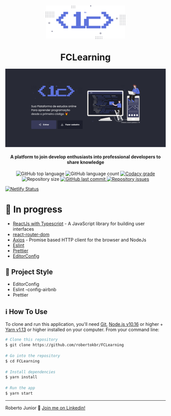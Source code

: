 <h1 align="center">
  <img src="https://github.com/robertokbr/FCLearning/blob/master/frontend/src/assets/images/logo.svg" width="250px" /><br>
  <br>
 FCLearning
</h1>
 <img alt="Leading" src="https://github.com/robertokbr/FCLearning/blob/master/.Github/home.png">
<h4 align="center">
A platform to join develop enthusiasts into professional developers to share knowledge 
</h4>
<p align="center">
  <img alt="GitHub top language" src="https://img.shields.io/github/languages/top/robertokbr/FCLearning.svg">

  <img alt="GitHub language count" src="https://img.shields.io/github/languages/count/robertokbr/FCLearning.svg">

  <a href="https://www.codacy.com/app/robertokbr/FCLearning?utm_source=github.com&amp;utm_medium=referral&amp;utm_content=robertokbr/FCLearning&amp;utm_campaign=Badge_Grade">
    <img alt="Codacy grade" src="https://img.shields.io/codacy/grade/1b577a07dda843aba09f4bc55d1af8fc.svg">
  </a>

  <img alt="Repository size" src="https://img.shields.io/github/repo-size/robertokbr/FCLearning.svg">
  <a href="https://github.com/robertokbr/FCLearning/commits/master">
    <img alt="GitHub last commit" src="https://img.shields.io/github/last-commit/robertokbr/FCLearning.svg">
  </a>

  <a href="https://github.com/robertokbr/FCLearning/issues">
    <img alt="Repository issues" src="https://img.shields.io/github/issues/robertokbr/FCLearning.svg">
  </a>
</p>

[![Netlify Status](https://api.netlify.com/api/v1/badges/418ff6bd-cb76-47ea-b762-6fd8de634b72/deploy-status)](https://app.netlify.com/sites/stupefied-swanson-9d13e4/deploys)

# 🚧 In progress

- [ReactJs with Typescript](https://reactjs.org) - A JavaScript library for building user interfaces
- [react-router-dom]()
- [Axios](https://github.com/axios/axios) - Promise based HTTP client for the browser and NodeJs
- [Eslint]()
- [Prettier]()
- [EditorConfig]()

## 🎈 Project Style

* EditorConfig
* Eslint -config-airbnb
* Prettier

## :information_source: How To Use

To clone and run this application, you'll need [Git](https://git-scm.com), [Node.js v10.16][nodejs] or higher + [Yarn v1.13][yarn] or higher installed on your computer. From your command line:

```bash
# Clone this repository
$ git clone https://github.com/robertokbr/FCLearning

# Go into the repository
$ cd FCLearning

# Install dependencies
$ yarn install

# Run the app
$ yarn start
```
---

Roberto Junior :wave: [Join me on Linkedin!](https://www.linkedin.com/in/robertojrcdc/)

[nodejs]: https://nodejs.org/
[yarn]: https://yarnpkg.com/
[vc]: https://code.visualstudio.com/
[vceditconfig]: https://marketplace.visualstudio.com/items?itemName=EditorConfig.EditorConfig
[vceslint]: https://marketplace.visualstudio.com/items?itemName=dbaeumer.vscode-eslint
